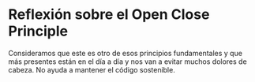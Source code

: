 # Reflexión sobre el Open Close Principle
Consideramos que este es otro de esos principios fundamentales y que más presentes están en el día a día y nos van a evitar muchos dolores de cabeza. No ayuda a mantener el código sostenible.